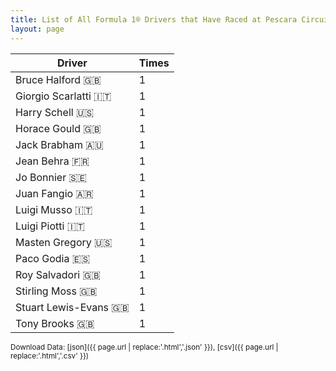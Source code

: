 ```yaml
---
title: List of All Formula 1® Drivers that Have Raced at Pescara Circuit
layout: page
---
```


| Driver | Times |
|--|--|
| Bruce Halford 🇬🇧 | 1 |
| Giorgio Scarlatti 🇮🇹 | 1 |
| Harry Schell 🇺🇸 | 1 |
| Horace Gould 🇬🇧 | 1 |
| Jack Brabham 🇦🇺 | 1 |
| Jean Behra 🇫🇷 | 1 |
| Jo Bonnier 🇸🇪 | 1 |
| Juan Fangio 🇦🇷 | 1 |
| Luigi Musso 🇮🇹 | 1 |
| Luigi Piotti 🇮🇹 | 1 |
| Masten Gregory 🇺🇸 | 1 |
| Paco Godia 🇪🇸 | 1 |
| Roy Salvadori 🇬🇧 | 1 |
| Stirling Moss 🇬🇧 | 1 |
| Stuart Lewis-Evans 🇬🇧 | 1 |
| Tony Brooks 🇬🇧 | 1 |

<small>Download Data: [json]({{ page.url | replace:'.html','.json' }}), [csv]({{ page.url | replace:'.html','.csv' }})</small>
